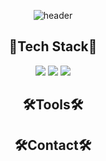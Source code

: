 <div align="center">

![header](https://capsule-render.vercel.app/api?type=cylinder&color=EEFF00&height=100&section=header&text=Kumju's%20Github&fontSize=40)


## 🎇Tech Stack🎇

![](https://img.shields.io/badge/C-00599C?style=for-the-badge&logo=c&logoColor=white) ![](https://img.shields.io/badge/C%2B%2B-00599C?style=for-the-badge&logo=c%2B%2B&logoColor=white) ![](https://img.shields.io/badge/Lua-2C2D72?style=for-the-badge&logo=lua&logoColor=white)

## 🛠️Tools🛠️



## 🛠️Contact🛠️


</div>



